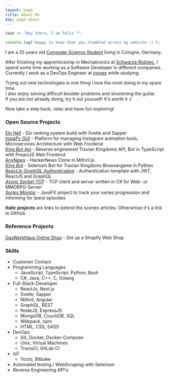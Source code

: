 ```yaml
---
layout: page
title: About Me
key: page-about
---
```


```c++
cout << "Hey there, I am Felix !";
```

```js
console.log('Happy to know that you stumbled across my website :)');
```

I am a 25 years old [Computer Science Student](https://www.th-koeln.de) living in Cologne, Germany.

After finishing my apprenticeship in Mechatronics at [Schwarze Robitec](https://www.schwarze-robitec.com), 
I spend some time working as a Software Developer in different companies. 
Currently I work as a DevOps Engineer at [inovex](https://www.inovex.de) while studying.

Trying out new technologies is one thing I love the most doing in my spare time.  
I also enjoy solving difficult boulder problems and strumming the guitar.  
If you are not already doing, try it out yourself! It's worth it :)

Now take a step back, relax and have fun exploring!

### Open Source Projects

[Elo Hell](https://github.com/breuerfelix/elo-hell) - Elo ranking system build with Svelte and Sapper  
[InstaPy GUI](https://github.com/breuerfelix/instapy-gui) - Platform for managing Instagram autmation tools, Microservices Architecture with Web Frontend  
[King Bot Api](https://github.com/breuerfelix/king-bot-api) - Reverse engineered Travian Kingdoms API, Bot in TypeScript with PreactJS Web Frontend  
[AnyNews](https://github.com/breuerfelix/any-news) - HackerNews Clone in Mithril.js  
[_King Bot_](projects/king-bot) - Selenium Bot for Travian Kingdoms Browsergame in Python  
[_ReactJs GraphQL Authentication_](projects/react-graphql-auth) - Authentication template with JWT, ReactJS and GraphQL  
[_Async Socket TCP_](projects/async-tcp) - TCP client and server written in C\# for Web- or MMORPG-Server  
[_Series Monitor_](projects/series-monitor) - JavaFX project to track your series progression and informing for latest episodes  

_**Italic projects**_ are links to behind the scenes articles. Otherwhise it's a link to GitHub.

### Reference Projects

[DasWerkHaus Online Shop](https://daswerkhaus.com/) - Set up a Shopify Web Shop

### Skills

- Customer Contact
- Programming Languages
  - JavaScript, TypeScript, Python, Bash
  - C#, Java, C++, C, Golang
- Full-Stack-Developer
  - ReactJs, Next.js
  - Svelte, Sapper
  - Mithril, Angular
  - GraphQL, REST
  - NodeJS, ExpressJS
  - MongoDB, CouchDB, SQL
  - Webpack, npm
  - HTML, CSS, SASS
- DevOps
  - Git, Docker, Docker-Compose
  - Unix, Virtual Machines
  - TravisCI, GitLab CI
- IoT
  - Yocto, Bitbake
- Automated testing / WebScraping with Selenium
- Reverse Engineering API's
